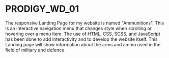 # PRODIGY_WD_01
The responsive Landing Page for my website is named "Ammunitions", This is an interactive navigation menu that changes style when scrolling or hovering over a menu item. The use of HTML, CSS, SCSS, and JavaScript has been done to add interactivity and to develop the website itself. 
This Landing page will show information about the arms and ammo used in the field of military and defence.
